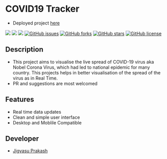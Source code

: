 # COVID19 Tracker
- Deployed project <a href="https://itsjigyasu.me/coronavirus-tracker/">here</a>

<img src="https://img.shields.io/badge/-Javascript-green"> <img src="https://img.shields.io/badge/-ARCGIS API-blue"> <img src="https://img.shields.io/badge/-Chart JS-brown"> [![GitHub issues](https://img.shields.io/github/issues/JigyasuPrakash/coronavirus-tracker)](https://github.com/JigyasuPrakash/coronavirus-tracker/issues) [![GitHub forks](https://img.shields.io/github/forks/JigyasuPrakash/coronavirus-tracker)](https://github.com/JigyasuPrakash/coronavirus-tracker/network) [![GitHub stars](https://img.shields.io/github/stars/JigyasuPrakash/coronavirus-tracker)](https://github.com/JigyasuPrakash/coronavirus-tracker/stargazers) [![GitHub license](https://img.shields.io/github/license/JigyasuPrakash/coronavirus-tracker)](https://github.com/JigyasuPrakash/coronavirus-tracker) 

## Description
- This project aims to visualise the live spread of COVID-19 virus aka Nobel Corona Virus, which had led to national epidemic for many country. This projects helps in better visualisation of the spread of the virus as in Real Time.
- PR and suggestions are most welcomed

## Features
- Real time data updates
- Clean and simple user interface
- Desktop and Moblile Compatible

## Developer
- <a href="https://itsjigyasu.me">Jigyasu Prakash</a>
